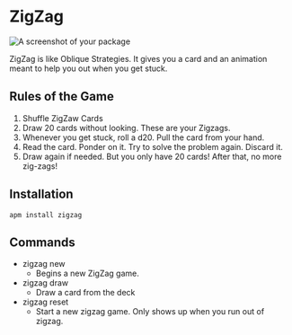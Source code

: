 # ZigZag
![A screenshot of your package](https://f.cloud.github.com/assets/69169/2290250/c35d867a-a017-11e3-86be-cd7c5bf3ff9b.gif)

ZigZag is like Oblique Strategies. It gives you a card and an animation
meant to help you out when you get stuck.


## Rules of the Game

1. Shuffle ZigZaw Cards
2. Draw 20 cards without looking. These are your Zigzags.
3. Whenever you get stuck, roll a d20. Pull the card from your hand.
4. Read the card. Ponder on it. Try to solve the problem again. Discard it.
5. Draw again if needed. But you only have 20 cards! After that, no more zig-zags!

## Installation

`apm install zigzag`

## Commands

* zigzag new
  * Begins a new ZigZag game.
* zigzag draw
  * Draw a card from the deck
* zigzag reset
  * Start a new zigzag game. Only shows up when you run out of zigzag.
